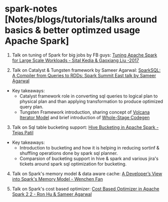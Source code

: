 # spark-notes [Notes/blogs/tutorials/talks around basics &amp; better optimzed usage Apache Spark]

1. Talk on tuning of Spark for big jobs by FB guys: [Tuning Apache Spark for Large Scale Workloads - Sital Kedia & Gaoxiang Liu -2017](https://www.youtube.com/watch?v=5dga0UT4RI8)

2. Talk on Catalyst & Tungsten framework by Sameer Agarwal: [SparkSQL: A Compiler from Queries to RDDs: Spark Summit East talk by Sameer Agarwal](https://www.youtube.com/watch?v=AoVmgzontXo)
  * Key takeaways:
    * Catalyst framework role in converting sql queries to logical plan to physical plan and than applying transformation to      produce optimized query plan.
    * Tungsten Framework introduction, sharing concept of [Volcana Iterator Model](https://paperhub.s3.amazonaws.com/dace52a42c07f7f8348b08dc2b186061.pdf) and brief introduction of [Whole-Stage Codegen](https://databricks-prod-cloudfront.cloud.databricks.com/public/4027ec902e239c93eaaa8714f173bcfc/6122906529858466/293651311471490/5382278320999420/latest.html)

3. Talk on Sql table bucketing support: [Hive Bucketing in Apache Spark - Tejas Patil](https://www.youtube.com/watch?v=6BD-Vv-ViBw)
 * Key takeaways:
   * Introduction to bucketing and how it is helping in reducing sortinf & shuffling operations done by spark sql planner.
   * Comparsion of bucketing support in hive & spark and various jira's tickets around spark sql optimization for bucketing. 
   
4. Talk on Spark's memory model & data aware cache: [A Developer’s View into Spark's Memory Model - Wenchen Fan](https://www.youtube.com/watch?v=-Aq1LMpzaKw)

5. Talk on Spark's cost based optimizer: [Cost Based Optimizer in Apache Spark 2 2 - Ron Hu & Sameer Agarwal](https://www.youtube.com/watch?v=qS_aS99TjCM)
